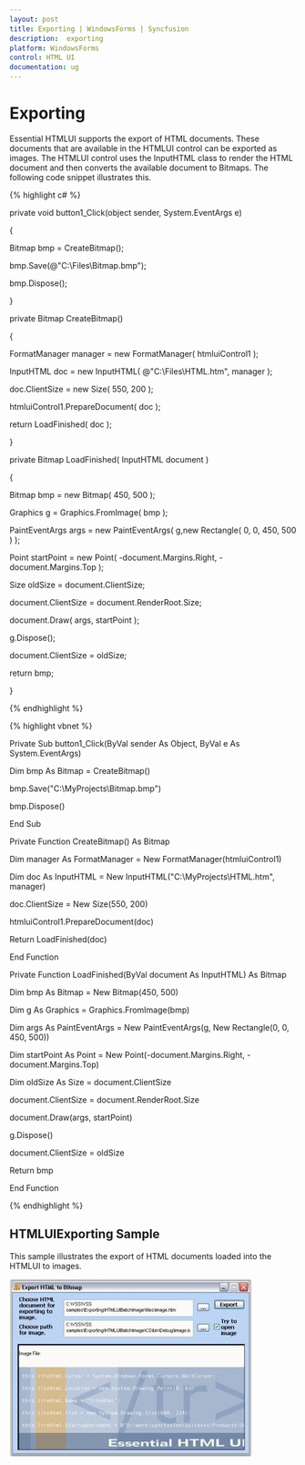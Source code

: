```yaml
---
layout: post
title: Exporting | WindowsForms | Syncfusion
description:  exporting
platform: WindowsForms
control: HTML UI
documentation: ug
---
```


#  Exporting

Essential HTMLUI supports the export of HTML documents. These documents that are available in the HTMLUI control can be exported as images. The HTMLUI control uses the InputHTML class to render the HTML document and then converts the available document to Bitmaps. The following code snippet illustrates this.



{% highlight c# %}



private void button1_Click(object sender, System.EventArgs e)

{

Bitmap bmp = CreateBitmap();

bmp.Save(@"C:\Files\Bitmap.bmp");

bmp.Dispose();

}



private Bitmap CreateBitmap()

{

FormatManager manager = new FormatManager( htmluiControl1 );

InputHTML doc = new InputHTML( @"C:\Files\HTML.htm", manager );

doc.ClientSize = new Size( 550, 200 );

htmluiControl1.PrepareDocument( doc );

return LoadFinished( doc );

}



private Bitmap LoadFinished( InputHTML document )

{

Bitmap bmp = new Bitmap( 450, 500 );

Graphics g = Graphics.FromImage( bmp );

PaintEventArgs args = new PaintEventArgs( g,new Rectangle( 0, 0, 450, 500 ) );

Point startPoint = new Point( -document.Margins.Right, -document.Margins.Top );

Size oldSize = document.ClientSize;

document.ClientSize = document.RenderRoot.Size;

document.Draw( args, startPoint );

g.Dispose();

document.ClientSize = oldSize;

return bmp;

}

{% endhighlight %}

{% highlight vbnet %}



Private Sub button1_Click(ByVal sender As Object, ByVal e As System.EventArgs)

Dim bmp As Bitmap = CreateBitmap()

bmp.Save("C:\MyProjects\Bitmap.bmp")

bmp.Dispose()

End Sub



Private Function CreateBitmap() As Bitmap

Dim manager As FormatManager = New FormatManager(htmluiControl1)

Dim doc As InputHTML = New InputHTML("C:\MyProjects\HTML.htm", manager)

doc.ClientSize = New Size(550, 200)

htmluiControl1.PrepareDocument(doc)

 Return LoadFinished(doc)

End Function



Private Function LoadFinished(ByVal document As InputHTML) As Bitmap

Dim bmp As Bitmap = New Bitmap(450, 500)

Dim g As Graphics = Graphics.FromImage(bmp)

Dim args As PaintEventArgs = New PaintEventArgs(g, New Rectangle(0, 0, 450, 500))

Dim startPoint As Point = New Point(-document.Margins.Right, -document.Margins.Top)

Dim oldSize As Size = document.ClientSize

document.ClientSize = document.RenderRoot.Size

document.Draw(args, startPoint)

g.Dispose()

document.ClientSize = oldSize

Return bmp

End Function

{% endhighlight %}

## HTMLUIExporting Sample

This sample illustrates the export of HTML documents loaded into the HTMLUI to images.

![](Exporting_images/Exporting_img1.jpeg)



